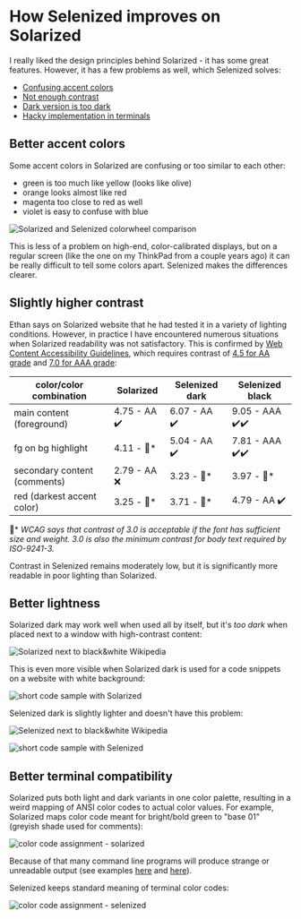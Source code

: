 How Selenized improves on Solarized
===================================

I really liked the design principles behind Solarized - it has some great
features. However, it has a few problems as well, which Selenized solves:

* [Confusing accent colors](#better-accent-colors)
* [Not enough contrast](#slightly-higher-contrast)
* [Dark version is too dark](#better-lightness)
* [Hacky implementation in terminals](#better-terminal-compatibility)



Better accent colors
--------------------

Some accent colors in Solarized are confusing or too similar to each other:

* green is too much like yellow (looks like olive)
* orange looks almost like red
* magenta too close to red as well
* violet is easy to confuse with blue

![Solarized and Selenized colorwheel comparison](https://i.imgur.com/1AsC3pS.png)

This is less of a problem on high-end, color-calibrated displays, but on a
regular screen (like the one on my ThinkPad from a couple years ago) it can be
really difficult to tell some colors apart. Selenized makes the differences
clearer.

<!-- TODO: add picture with git log -->



Slightly higher contrast
------------------------

Ethan says on Solarized website that he had tested it in a variety of lighting
conditions.  However, in practice I have encountered numerous situations when
Solarized readability was not satisfactory. This is confirmed by [Web Content
Accessibility Guidelines](https://www.w3.org/WAI/standards-guidelines/wcag/),
which requires contrast of [4.5 for AA
grade](https://www.w3.org/TR/WCAG21/#contrast-minimum) and [7.0 for AAA
grade](https://www.w3.org/TR/WCAG21/#contrast-enhanced):

| color/color combination      | Solarized                    | Selenized dark               | Selenized black                                 |
| ---------------------------- | ---------                    | --------------               | ---------------                                 |
| main content (foreground)    | 4.75 - AA :heavy_check_mark: | 6.07 - AA :heavy_check_mark: | 9.05 - AAA :heavy_check_mark::heavy_check_mark: |
| fg on bg highlight           | 4.11 - :thinking:\*          | 5.04 - AA :heavy_check_mark: | 7.81 - AAA :heavy_check_mark::heavy_check_mark: |
| secondary content (comments) | 2.79 - AA :x:                | 3.23 - :thinking:\*          | 3.97 - :thinking:\*                             |
| red (darkest accent color)   | 3.25 - :thinking:\*          | 3.71 - :thinking:\*          | 4.79 - AA :heavy_check_mark:                    |

:thinking:\* _WCAG says that contrast of 3.0 is acceptable if the font has
sufficient size and weight. 3.0 is also the minimum contrast for body text
required by ISO-9241-3._

<!-- sele vs sola screenshot -->

Contrast in Selenized remains moderately low, but it is significantly more
readable in poor lighting than Solarized.



Better lightness
----------------

Solarized dark may work well when used all by itself, but it's *too dark* when
placed next to a window with high-contrast content:

![Solarized next to black&white Wikipedia](http://i.imgur.com/UlOxerG.png)

This is even more visible when Solarized dark is used for a code snippets on
a website with white background:

![short code sample with Solarized](http://i.imgur.com/vStjfca.png)

Selenized dark is slightly lighter and doesn't have this problem:

![Selenized next to black&white Wikipedia](http://i.imgur.com/OX2Ce2r.png)

![short code sample with Selenized](http://i.imgur.com/fm8Orae.png)



Better terminal compatibility
-----------------------------

Solarized puts both light and dark variants in one color palette, resulting in
a weird mapping of ANSI color codes to actual color values. For example,
Solarized maps color code meant for bright/bold green to "base 01" (greyish
shade used for comments):

![color code assignment - solarized](http://i.imgur.com/Rn3yhw1.png)

Because of that many command line programs will produce strange or unreadable
output (see examples
[here](https://github.com/altercation/solarized/issues/220) and
[here](http://stackoverflow.com/questions/14093554/vim-solarized-on-os-x-terminal-app-incorrect-colors)).

Selenized keeps standard meaning of terminal color codes:

![color code assignment - selenized](http://i.imgur.com/h6Rog02.png)

